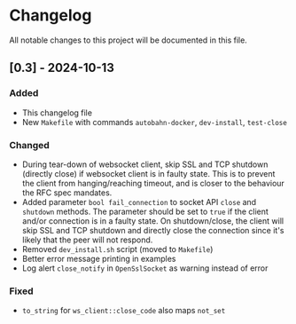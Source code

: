 # Changelog

All notable changes to this project will be documented in this file.

## [0.3] - 2024-10-13

### Added

- This changelog file
- New `Makefile` with commands `autobahn-docker`, `dev-install`, `test-close`

### Changed

- During tear-down of websocket client, skip SSL and TCP shutdown (directly close) if websocket client is in faulty state.
  This is to prevent the client from hanging/reaching timeout, and is closer to the behaviour the RFC spec mandates.
- Added parameter `bool fail_connection` to socket API `close` and `shutdown` methods.
  The parameter should be set to `true` if the client and/or connection is in a faulty state.
  On shutdown/close, the client will skip SSL and TCP shutdown and directly close the connection since it's likely that the peer will not respond.
- Removed `dev_install.sh` script (moved to `Makefile`)
- Better error message printing in examples
- Log alert `close_notify` in `OpenSslSocket` as warning instead of error

### Fixed

- `to_string` for `ws_client::close_code` also maps `not_set`
